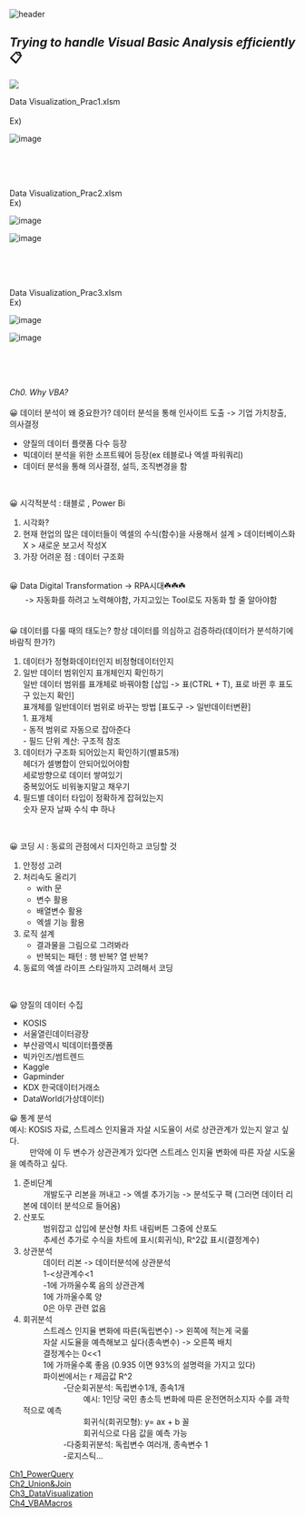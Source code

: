 ![header](https://capsule-render.vercel.app/api?type=waving&color=gradient&height=200&section=header&text=Excel%20VBA&fontSize=50)

## _Trying to handle Visual Basic Analysis efficiently_ 📋

<img src="https://img.shields.io/badge/Excel&nbsp;VBA-217346?style=for-the-badge&logo=Microsoft&logoColor=white">
<br/>


Data Visualization_Prac1.xlsm<br/>
<br/>
Ex)<br/>

![image](https://github.com/Yeom-Suji/Excel-VBA/assets/127907081/6d1de000-9e1d-4686-b826-131467ec9026)

<br/>
<br/>
<br/>

Data Visualization_Prac2.xlsm
<br/>
Ex)<br/>

![image](https://github.com/Yeom-Suji/Excel-VBA/assets/127907081/f4c6fdd3-7363-44ed-80d8-d9c9924d3210)

![image](https://github.com/Yeom-Suji/Excel-VBA/assets/127907081/24c870b2-0998-4e33-98be-c71e24b894c2)

<br/>
<br/>
<br/>

Data Visualization_Prac3.xlsm
<br/>
Ex)<br/>

![image](https://github.com/Yeom-Suji/Excel-VBA/assets/127907081/6543e6b1-f82e-4db9-a7d8-340c2b7ff32f)

![image](https://github.com/Yeom-Suji/Excel-VBA/assets/127907081/4c8d3078-41ae-4d4a-8e6e-4263d03010f7)

<br/>
<br/>
<br/>



_Ch0. Why VBA?_<br/>
<br/>
😀 데이터 분석이 왜 중요한가?
데이터 분석을 통해 인사이트 도출 -> 기업 가치창출, 의사결정
- 양질의 데이터 플랫폼 다수 등장
- 빅데이터 분석을 위한 소프트웨어 등장(ex 테블로나 엑셀 파워쿼리)
- 데이터 분석을 통해 의사결정, 설득, 조직변경을 함 

<br/>

😀 시각적분석 : 태블로 , Power Bi
1. 시각화?
2. 현재 현업의 많은 데이터들이 엑셀의 수식(함수)을 사용해서 설계 > 데이터베이스화 X > 새로운 보고서 작성X
3. 가장 어려운 점 : 데이터 구조화
<br/><br/>

😀 Data Digital Transformation -> RPA시대☘️☘️☘️<br/>
&nbsp; &nbsp; &nbsp; &nbsp;-> 자동화를 하려고 노력해야함, 가지고있는 Tool로도 자동화 할 줄 알아야함
<br/><br/>
<br/>
😀 데이터를 다룰 때의 태도는? 항상 데이터를 의심하고 검증하라(데이터가 분석하기에 바람직 한가?)<br/>
1. 데이터가 정형화데이터인지 비정형데이터인지<br/>
2. 일반 데이터 범위인지 표개체인지 확인하기<br/>
	일반 데이터 범위를 표개체로 바꿔야함 [삽입 -> 표(CTRL + T), 표로 바뀐 후 표도구 있는지 확인]<br/>
	표개체를 일반데이터 범위로 바꾸는 방법 [표도구 -> 일반데이터변환]<br/>
		1. 표개체<br/>
			- 동적 범위로 자동으로 잡아준다<br/>
			- 필드 단위 계산: 구조적 참조<br/>
3. 데이터가 구조화 되어있는지 확인하기(별표5개)<br/>
	헤더가 셀병합이 안되어있어야함<br/>
	세로방향으로 데이터 쌓여있기<br/>
	중복있어도 비워놓지말고 채우기<br/>
4. 필드별 데이터 타입이 정확하게 잡혀있는지<br/>
	숫자 문자 날짜 수식 中 하나<br/>
<br/>

😀 코딩 시 : 동료의 관점에서 디자인하고 코딩할 것
1. 안정성 고려
2. 처리속도 올리기
   - with 문
   - 변수 활용
   - 배열변수 활용
   - 엑셀 기능 활용
3. 로직 설계
   - 결과물을 그림으로 그려봐라
   - 반복되는 패턴 : 행 반복? 열 반복?
4. 동료의 엑셀 라이프 스타일까지 고려해서 코딩
<br/>

😀 양질의 데이터 수집
- KOSIS
- 서울열린데이터광장
- 부산광역시 빅데이터플랫폼
- 빅카인즈/썸트렌드
- Kaggle
- Gapminder
- KDX 한국데이터거래소
- DataWorld(가상데이터)



😀 통계 분석<br/>
예시: KOSIS 자료, 스트레스 인지율과 자살 시도율이 서로 상관관계가 있는지 알고 싶다.<br/>
&nbsp; &nbsp; &nbsp; &nbsp;  &nbsp;만약에 이 두 변수가 상관관계가 있다면 스트레스 인지율 변화에 따른 자살 시도울을 예측하고 싶다.<br/>
      
1. 준비단계<br/>
&nbsp; &nbsp; &nbsp; &nbsp;  &nbsp;개발도구 리본을 꺼내고 -> 엑셀 추가기능 -> 분석도구 팩 (그러면 데이터 리본에 데이터 분석으로 들어옴)<br/>
2. 산포도<br/>
&nbsp; &nbsp; &nbsp; &nbsp;  &nbsp;범위잡고 삽입에 분산형 차트 내림버튼 그중에 산포도<br/>
&nbsp; &nbsp; &nbsp; &nbsp;  &nbsp;추세선 추가로 수식을 차트에 표시(회귀식), R^2값 표시(결정계수)<br/>
3. 상관분석<br/>
&nbsp; &nbsp; &nbsp; &nbsp;  &nbsp;데이터 리본 -> 데이터분석에 상관분석<br/>
&nbsp; &nbsp; &nbsp; &nbsp;  &nbsp;1-<상관계수<1<br/>
&nbsp; &nbsp; &nbsp; &nbsp;  &nbsp;-1에 가까울수록 음의 상관관계<br/>
&nbsp; &nbsp; &nbsp; &nbsp;  &nbsp;1에 가까울수록 양<br/>
&nbsp; &nbsp; &nbsp; &nbsp;  &nbsp;0은 아무 관련 없음<br/>
4. 회귀분석<br/>
&nbsp; &nbsp; &nbsp; &nbsp;  &nbsp;스트레스 인지율 변화에 따른(독립변수) -> 왼쪽에 적는게 국룰<br/>
&nbsp; &nbsp; &nbsp; &nbsp;  &nbsp;자살 시도율을 예측해보고 싶다(종속변수) -> 오른쪽 배치<br/>
&nbsp; &nbsp; &nbsp; &nbsp;  &nbsp;결정계수는 0<<1<br/>
&nbsp; &nbsp; &nbsp; &nbsp;  &nbsp;1에 가까울수록 좋음 (0.935 이면 93%의 설명력을 가지고 있다)<br/>
&nbsp; &nbsp; &nbsp; &nbsp;  &nbsp;파이썬에서는 r 제곱값 R^2<br/>
&nbsp; &nbsp; &nbsp; &nbsp;  &nbsp;&nbsp; &nbsp; &nbsp; &nbsp;  &nbsp;-단순회귀분석: 독립변수1개, 종속1개<br/> 
&nbsp; &nbsp; &nbsp; &nbsp;  &nbsp;&nbsp; &nbsp; &nbsp; &nbsp;  &nbsp;&nbsp; &nbsp; &nbsp; &nbsp;  &nbsp;예시: 1인당 국민 총소득 변화에 따른 운전면허소지자 수를 과학적으로 예측<br/>
&nbsp; &nbsp; &nbsp; &nbsp;  &nbsp;&nbsp; &nbsp; &nbsp; &nbsp;  &nbsp;&nbsp; &nbsp; &nbsp; &nbsp;  &nbsp;회귀식(회귀모형): y= ax + b 꼴<br/>
&nbsp; &nbsp; &nbsp; &nbsp;  &nbsp;&nbsp; &nbsp; &nbsp; &nbsp;  &nbsp;&nbsp; &nbsp; &nbsp; &nbsp;  &nbsp;회귀식으로 다음 값을 예측 가능<br/>
&nbsp; &nbsp; &nbsp; &nbsp;  &nbsp;&nbsp; &nbsp; &nbsp; &nbsp;  &nbsp;-다중회귀분석: 독립변수 여러개, 종속변수 1<br/>
&nbsp; &nbsp; &nbsp; &nbsp;  &nbsp;&nbsp; &nbsp; &nbsp; &nbsp;  &nbsp;-로지스틱...<br/>



[Ch1_PowerQuery](https://github.com/Yeom-Suji/Excel-VBA/blob/main/Ch1_PowerQuery)<br/>
[Ch2_Union&Join](https://github.com/Yeom-Suji/Excel-VBA/blob/main/Ch2_Union%26Join)<br/>
[Ch3_DataVisualization](https://github.com/Yeom-Suji/Excel-VBA/blob/main/Ch3_DataVisualization)<br/>
[Ch4_VBAMacros](https://github.com/Yeom-Suji/Excel-VBA/blob/main/Ch4_VBAMacros)<br/>
